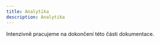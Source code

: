 ```yaml
---
title: Analytika
description: Analytika
---
```


Intenzivně pracujeme na dokončení této části dokumentace.
